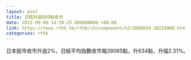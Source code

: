 ```yaml
---
layout: post
title: 日股升逾600點收市
date: 2022-09-08 14:39:25.000000000 +08:00
link: https://news.rthk.hk/rthk/ch/component/k2/1666054-20220908.htm
categories: rthk
---
```


日本股市收市升逾2%，日經平均指數收市報28065點，升634點，升幅2.31%。
